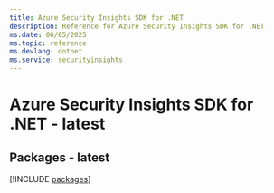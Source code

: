 ```yaml
---
title: Azure Security Insights SDK for .NET
description: Reference for Azure Security Insights SDK for .NET
ms.date: 06/05/2025
ms.topic: reference
ms.devlang: dotnet
ms.service: securityinsights
---
```

# Azure Security Insights SDK for .NET - latest
## Packages - latest
[!INCLUDE [packages](security-insights-index.md)]
